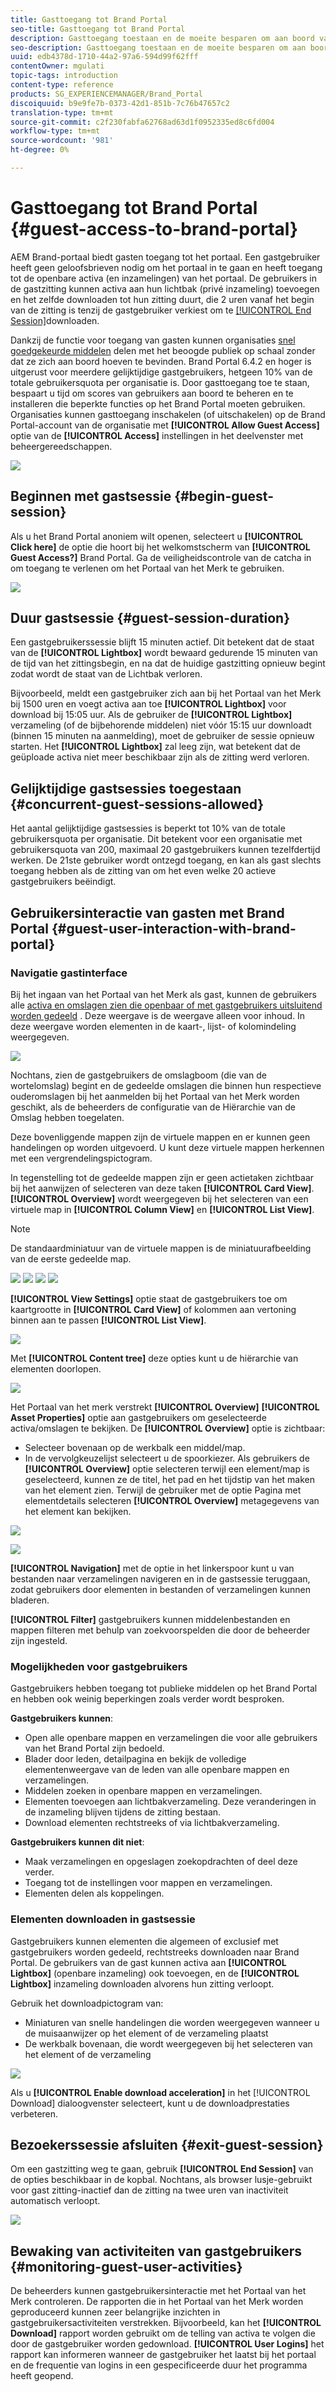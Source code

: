 ```yaml
---
title: Gasttoegang tot Brand Portal
seo-title: Gasttoegang tot Brand Portal
description: Gasttoegang toestaan en de moeite besparen om aan boord van een groot aantal gebruikers te gaan die niet hoeven te worden geverifieerd.
seo-description: Gasttoegang toestaan en de moeite besparen om aan boord van een groot aantal gebruikers te gaan die niet hoeven te worden geverifieerd.
uuid: edb4378d-1710-44a2-97a6-594d99f62fff
contentOwner: mgulati
topic-tags: introduction
content-type: reference
products: SG_EXPERIENCEMANAGER/Brand_Portal
discoiquuid: b9e9fe7b-0373-42d1-851b-7c76b47657c2
translation-type: tm+mt
source-git-commit: c2f230fabfa62768ad63d1f0952335ed8c6fd004
workflow-type: tm+mt
source-wordcount: '981'
ht-degree: 0%

---
```



# Gasttoegang tot Brand Portal {#guest-access-to-brand-portal}

AEM Brand-portaal biedt gasten toegang tot het portaal. Een gastgebruiker heeft geen geloofsbrieven nodig om het portaal in te gaan en heeft toegang tot de openbare activa (en inzamelingen) van het portaal. De gebruikers in de gastzitting kunnen activa aan hun lichtbak (privé inzameling) toevoegen en het zelfde downloaden tot hun zitting duurt, die 2 uren vanaf het begin van de zitting is tenzij de gastgebruiker verkiest om te [[!UICONTROL End Session]](#exit-guest-session)downloaden.

Dankzij de functie voor toegang van gasten kunnen organisaties [snel goedgekeurde middelen](../using/brand-portal-sharing-folders.md#how-to-share-folders) delen met het beoogde publiek op schaal zonder dat ze zich aan boord hoeven te bevinden. Brand Portal 6.4.2 en hoger is uitgerust voor meerdere gelijktijdige gastgebruikers, hetgeen 10% van de totale gebruikersquota per organisatie is. Door gasttoegang toe te staan, bespaart u tijd om scores van gebruikers aan boord te beheren en te installeren die beperkte functies op het Brand Portal moeten gebruiken.\
Organisaties kunnen gasttoegang inschakelen (of uitschakelen) op de Brand Portal-account van de organisatie met **[!UICONTROL Allow Guest Access]** optie van de **[!UICONTROL Access]** instellingen in het deelvenster met beheergereedschappen.

<!--
Comment Type: annotation
Last Modified By: mgulati
Last Modified Date: 2018-08-17T10:42:59.879-0400
Removed the first para: "AEM Assets Brand Portal allows public users to enter the portal anonymously and have restricted access to the allowed public resources as guests. Organization users with guest role need not seek access and authentication from administrators."
-->

![](assets/enable-guest-access.png)

## Beginnen met gastsessie {#begin-guest-session}

Als u het Brand Portal anoniem wilt openen, selecteert u **[!UICONTROL Click here]** de optie die hoort bij het welkomstscherm van **[!UICONTROL Guest Access?]** Brand Portal. Ga de veiligheidscontrole van de catcha in om toegang te verlenen om het Portaal van het Merk te gebruiken.

![](assets/bp-login-screen.png)

## Duur gastsessie {#guest-session-duration}

Een gastgebruikerssessie blijft 15 minuten actief.
Dit betekent dat de staat van de **[!UICONTROL Lightbox]** wordt bewaard gedurende 15 minuten van de tijd van het zittingsbegin, en na dat de huidige gastzitting opnieuw begint zodat wordt de staat van de Lichtbak verloren.

Bijvoorbeeld, meldt een gastgebruiker zich aan bij het Portaal van het Merk bij 1500 uren en voegt activa aan toe **[!UICONTROL Lightbox]** voor download bij 15:05 uur. Als de gebruiker de **[!UICONTROL Lightbox]** verzameling (of de bijbehorende middelen) niet vóór 15:15 uur downloadt (binnen 15 minuten na aanmelding), moet de gebruiker de sessie opnieuw starten. Het **[!UICONTROL Lightbox]** zal leeg zijn, wat betekent dat de geüploade activa niet meer beschikbaar zijn als de zitting werd verloren.

<!--
A guest user session remains active for 2 hours. This means that the state of the **[!UICONTROL Lightbox]** is preserved until 1 hour from the session start time, and after 2 hours the current guest session restarts so the Lightbox state is lost.  
For example, a guest user logs in to the Brand Portal at 1500 hours and adds assets to Lightbox for download at 16:50 hours. If the user doesn't download the **[!UICONTROL Lightbox]** collection (or its assets) before 17:00 hours, the **[!UICONTROL Lightbox]** will become empty as the user will have to restart the session at the end of 1 hour (that is 1700 hours).
-->

## Gelijktijdige gastsessies toegestaan {#concurrent-guest-sessions-allowed}

Het aantal gelijktijdige gastsessies is beperkt tot 10% van de totale gebruikersquota per organisatie. Dit betekent voor een organisatie met gebruikersquota van 200, maximaal 20 gastgebruikers kunnen tezelfdertijd werken. De 21ste gebruiker wordt ontzegd toegang, en kan als gast slechts toegang hebben als de zitting van om het even welke 20 actieve gastgebruikers beëindigt.

## Gebruikersinteractie van gasten met Brand Portal {#guest-user-interaction-with-brand-portal}

### Navigatie gastinterface

Bij het ingaan van het Portaal van het Merk als gast, kunnen de gebruikers alle [activa en omslagen zien die openbaar of met gastgebruikers uitsluitend worden gedeeld](../using/brand-portal-sharing-folders.md#sharefolders) . Deze weergave is de weergave alleen voor inhoud. In deze weergave worden elementen in de kaart-, lijst- of kolomindeling weergegeven.

![](assets/disabled-folder-hierarchy1.png)

Nochtans, zien de gastgebruikers de omslagboom (die van de wortelomslag) begint en de gedeelde omslagen die binnen hun respectieve ouderomslagen bij het aanmelden bij het Portaal van het Merk worden geschikt, als de beheerders de configuratie van de Hiërarchie [](../using/brand-portal-general-configuration.md#main-pars-header-1621071021) van de Omslag hebben toegelaten.

Deze bovenliggende mappen zijn de virtuele mappen en er kunnen geen handelingen op worden uitgevoerd. U kunt deze virtuele mappen herkennen met een vergrendelingspictogram.

In tegenstelling tot de gedeelde mappen zijn er geen actietaken zichtbaar bij het aanwijzen of selecteren van deze taken **[!UICONTROL Card View]**. **[!UICONTROL Overview]** wordt weergegeven bij het selecteren van een virtuele map in **[!UICONTROL Column View]** en **[!UICONTROL List View]**.

>[!NOTE]
>
>De standaardminiatuur van de virtuele mappen is de miniatuurafbeelding van de eerste gedeelde map.

![](assets/enabled-hierarchy1.png) ![](assets/hierarchy1-nonadmin.png) ![](assets/hierarchy-nonadmin.png) ![](assets/hierarchy2-nonadmin.png)

**[!UICONTROL View Settings]** optie staat de gastgebruikers toe om kaartgrootte in **[!UICONTROL Card View]** of kolommen aan vertoning binnen aan te passen **[!UICONTROL List View]**.

![](assets/nav-guest-user.png)

Met **[!UICONTROL Content tree]** deze opties kunt u de hiërarchie van elementen doorlopen.

![](assets/guest-login-ui.png)

Het Portaal van het merk verstrekt **[!UICONTROL Overview]** **[!UICONTROL Asset Properties]** optie aan gastgebruikers om geselecteerde activa/omslagen te bekijken. De **[!UICONTROL Overview]** optie is zichtbaar:

* Selecteer bovenaan op de werkbalk een middel/map.
* In de vervolgkeuzelijst selecteert u de spoorkiezer.
Als gebruikers de **[!UICONTROL Overview]** optie selecteren terwijl een element/map is geselecteerd, kunnen ze de titel, het pad en het tijdstip van het maken van het element zien. Terwijl de gebruiker met de optie Pagina met elementdetails selecteren **[!UICONTROL Overview]** metagegevens van het element kan bekijken.

![](assets/overview-option-1.png)

![](assets/overview-rail-selector-1.png)<br />

**[!UICONTROL Navigation]** met de optie in het linkerspoor kunt u van bestanden naar verzamelingen navigeren en in de gastsessie teruggaan, zodat gebruikers door elementen in bestanden of verzamelingen kunnen bladeren.

**[!UICONTROL Filter]** gastgebruikers kunnen middelenbestanden en mappen filteren met behulp van zoekvoorspelden die door de beheerder zijn ingesteld.

### Mogelijkheden voor gastgebruikers

Gastgebruikers hebben toegang tot publieke middelen op het Brand Portal en hebben ook weinig beperkingen zoals verder wordt besproken.

**Gastgebruikers kunnen**:

* Open alle openbare mappen en verzamelingen die voor alle gebruikers van het Brand Portal zijn bedoeld.
* Blader door leden, detailpagina en bekijk de volledige elementenweergave van de leden van alle openbare mappen en verzamelingen.
* Middelen zoeken in openbare mappen en verzamelingen.
* Elementen toevoegen aan lichtbakverzameling. Deze veranderingen in de inzameling blijven tijdens de zitting bestaan.
* Download elementen rechtstreeks of via lichtbakverzameling.

**Gastgebruikers kunnen dit niet**:

* Maak verzamelingen en opgeslagen zoekopdrachten of deel deze verder.
* Toegang tot de instellingen voor mappen en verzamelingen.
* Elementen delen als koppelingen.

### Elementen downloaden in gastsessie

Gastgebruikers kunnen elementen die algemeen of exclusief met gastgebruikers worden gedeeld, rechtstreeks downloaden naar Brand Portal. De gebruikers van de gast kunnen activa aan **[!UICONTROL Lightbox]** (openbare inzameling) ook toevoegen, en de **[!UICONTROL Lightbox]** inzameling downloaden alvorens hun zitting verloopt.

Gebruik het downloadpictogram van:

* Miniaturen van snelle handelingen die worden weergegeven wanneer u de muisaanwijzer op het element of de verzameling plaatst
* De werkbalk bovenaan, die wordt weergegeven bij het selecteren van het element of de verzameling

![](assets/download-on-guest.png)

Als u **[!UICONTROL Enable download acceleration]** in het [!UICONTROL Download] dialoogvenster selecteert, kunt u de downloadprestaties [](../using/accelerated-download.md)verbeteren.

## Bezoekerssessie afsluiten {#exit-guest-session}

Om een gastzitting weg te gaan, gebruik **[!UICONTROL End Session]** van de opties beschikbaar in de kopbal. Nochtans, als browser lusje-gebruikt voor gast zitting-inactief dan de zitting na twee uren van inactiviteit automatisch verloopt.

![](assets/end-guest-session.png)

## Bewaking van activiteiten van gastgebruikers {#monitoring-guest-user-activities}

De beheerders kunnen gastgebruikersinteractie met het Portaal van het Merk controleren. De rapporten die in het Portaal van het Merk worden geproduceerd kunnen zeer belangrijke inzichten in gastgebruikersactiviteiten verstrekken. Bijvoorbeeld, kan het **[!UICONTROL Download]** rapport worden gebruikt om de telling van activa te volgen die door de gastgebruiker worden gedownload. **[!UICONTROL User Logins]** het rapport kan informeren wanneer de gastgebruiker het laatst bij het portaal en de frequentie van logins in een gespecificeerde duur het programma heeft geopend.
